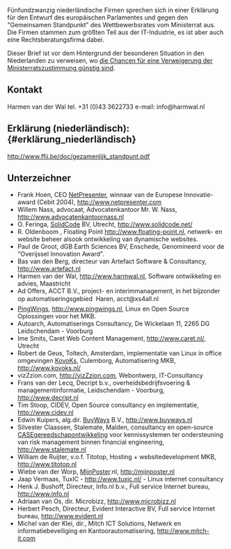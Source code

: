 Fünfundzwanzig niederländische Firmen sprechen sich in einer Erklärung
für den Entwurf des europäischen Parlamentes und gegen den \"Gemeinsamen
Standpunkt\" des Wettbewerbsrates vom Ministerrat aus. Die Firmen
stammen zum größten Teil aus der IT-Industrie, es ist aber auch eine
Rechtsberatungsfirma dabei.

Dieser Brief ist vor dem Hintergrund der besonderen Situation in den
Niederlanden zu verweisen, wo [die Chancen für eine Verweigerung der
Ministerratszustimmung günstig
sind](http://www.osnews.com/story.php?news_id=7442 "wikilink").

## Kontakt

Harmen van der Wal tel. +31 (0)43 3622733 e-mail: info\@harmwal.nl

## Erklärung (niederländisch): {#erklärung_niederländisch}

<http://www.ffii.be/doc/gezamenlijk_standpunt.pdf>

## Unterzeichner

-   Frank Hoen, CEO [NetPresenter](NetPresenter "wikilink"), winnaar van
    de Europese Innovatie-award (Cebit 2004),
    <http://www.netpresenter.com>
-   Willem Nass, advocaat, Advocatenkantoor Mr. W. Nass,
    <http://www.advocatenkantoornass.nl>
-   O. Feringa, [SolidCode](SolidCode "wikilink") BV, Utrecht,
    <http://www.solidcode.net/>
-   R. Oldenboom , Floating Point <http://www.floating-point.nl>,
    netwerk- en website beheer alsook ontwikkeling van dynamische
    websites.
-   Paul de Groot, dGB Earth Sciences BV, Enschede, Genomineerd voor de
    \"Overijssel Innovation Award\".
-   Bas van den Berg, directeur van Artefact Software & Consultancy,
    <http://www.artefact.nl>
-   Harmen van der Wal, <http://www.harmwal.nl>, Software ontwikkeling
    en advies, Maastricht
-   Ad Offers, ACCT B.V., project- en interimmanagement, in het
    bijzonder op automatiseringsgebied  Haren, acct\@xs4all.nl
-   [PingWings](PingWings "wikilink"), <http://www.pingwings.nl>, Linux
    en Open Source Oplossingen voor het MKB.
-   Autoarch, Automatiserings Consultancy, De Wickelaan 11, 2265 DG
    Leidschendam - Voorburg
-   Ime Smits, Caret Web Content Management, <http://www.caret.nl/>,
    Utrecht
-   Robert de Geus, Toltech, Amsterdam, implementatie van Linux in
    office omgevingen [KovoKs](KovoKs "wikilink"), Culemborg,
    Automatisering MKB, <http://www.kovoks.nl/>
-   vizZzion.com, <http://vizZzion.com>, Webontwerp, IT-Consultancy
-   Frans van der Lecq, Decript b.v., overheidsbedrijfsvoering &
    managementinformatie, Leidschendam - Voorburg,
    <http://www.decript.nl>
-   Tim Stoop, CIDEV, Open Source consultancy en implementatie,
    <http://www.cidev.nl>
-   Edwin Kuipers, alg.dir. [BuyWays](BuyWays "wikilink") B.V.,
    <http://www.buyways.nl>
-   Silvester Claassen, Stalemate, Malden, consultancy en open-source
    [CASEgereedschapontwikkeling](CASEgereedschapontwikkeling "wikilink")
    voor kennissystemen ter ondersteuning van risk management binnen
    financial engineering, <http://www.stalemate.nl>
-   William de Ruijter, v.o.f. Titotop, Hosting + websitedevelopment
    MKB, <http://www.titotop.nl>
-   Wiebe van der Worp, [MijnPoster](MijnPoster "wikilink").nl,
    <http://mijnposter.nl>
-   Jaap Vermaas, TuxIC - <http://www.tuxic.nl/> - Linux internet
    consultancy
-   Henk J. Bushoff, Directeur, Info.nl b.v., Full service Internet
    bureau, <http://www.info.nl>
-   Adriaan van Os, dir. Microbizz, <http://www.microbizz.nl>
-   Herbert Pesch, Directeur, Evident Interactive BV, Full service
    Internet bureau, <http://www.evident.nl>
-   Michel van der Klei, dir., Mitch ICT Solutions, Netwerk en
    informatiebeveiliging en Kantoorautomatisering,
    <http://www.mitch-it.com>
